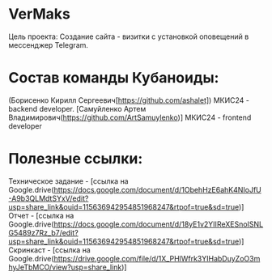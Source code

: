# VerMaks

Цель проекта: Создание сайта - визитки с установкой оповещений в мессенджер Telegram.

# Состав команды Кубаноиды:
  (Борисенко Кирилл Сергеевич[https://github.com/ashalet]) МКИС24 - backend developer.
  [Самуйленко Артем Владимирович(https://github.com/ArtSamuylenko)] МКИС24 - frontend developer
  
# Полезные ссылки:
  Техническое задание - [ссылка на Google.drive(https://docs.google.com/document/d/1ObehHzE6ahK4NIoJfU-A9b3QLMdtSYxV/edit?usp=share_link&ouid=115636942954851968247&rtpof=true&sd=true)]
  Отчет - [ссылка на Google.drive(https://docs.google.com/document/d/18yE1v2YIIReXESnoISNLG5489z7Rz_b7/edit?usp=share_link&ouid=115636942954851968247&rtpof=true&sd=true)]
  Скринкаст - [ссылка на Google.drive(https://drive.google.com/file/d/1X_PHlWfrk3YIHabDuyZoO3mhyJeTbMCO/view?usp=share_link)]
